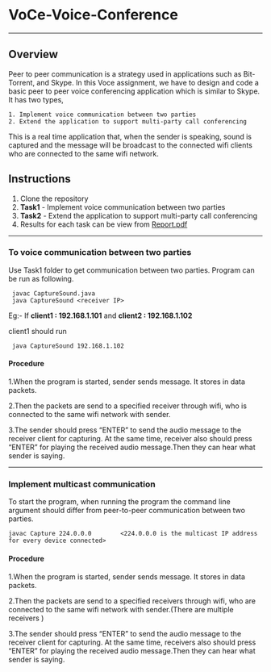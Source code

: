 # VoCe-Voice-Conference

- - - - - 

## Overview

Peer to peer communication is a strategy used in applications such as Bit-Torrent, and Skype. In this Voce assignment, we have to design and code a basic peer to peer voice conferencing application which is similar to Skype. It has two types, 

	1. Implement voice communication between two parties
	2. Extend the application to support multi-party call conferencing

This is a real time application that, when the sender is speaking, sound is captured and the message  will be broadcast to the connected wifi clients who are connected to the same wifi network.

## Instructions

1. Clone the repository
2. **Task1** -  Implement voice communication between two parties
3. **Task2** -  Extend the application to support multi-party call conferencing
4. Results for each task can be view from [Report.pdf](https://github.com/ishaniMadhuwanthi/VoCe-Voice-Conference/blob/master/Report.pdf)

------------------------------
### **To voice communication between two parties**

Use Task1 folder to get communication between two parties. Program can be run as following.

     javac CaptureSound.java
     java CaptureSound <receiver IP>

Eg:- If **client1 : 192.168.1.101** and  **client2 : 192.168.1.102** 
        
client1 should run 
    
     java CaptureSound 192.168.1.102
     
#### Procedure

1.When the program is started, sender sends message. It stores in data packets.

2.Then the packets are send to a specified receiver through wifi, who is connected to the same wifi network with sender.

3.The sender should press “ENTER” to send the audio message to the receiver client for capturing. At  the same time, receiver also should press “ENTER” for playing the received audio message.Then they can hear what sender is saying.


---------------------

### **Implement multicast communication**

To start the program, when running the program the command line argument should differ from peer-to-peer communication between two parties.

    javac Capture 224.0.0.0        <224.0.0.0 is the multicast IP address for every device connected>

#### Procedure

1.When the program is started, sender sends message. It stores in data packets.

2.Then the packets are send to a specified receivers through wifi, who are connected to the same wifi network with sender.(There are multiple receivers )

3.The sender should press “ENTER” to send the audio message to the receiver client for capturing. At  the same time, receivers also should press “ENTER” for playing the received audio message.Then they can hear what sender is saying.










